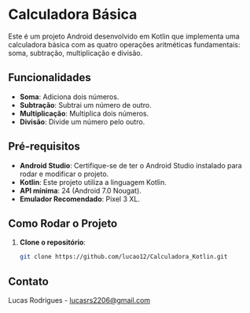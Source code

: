 # Calculadora Básica

Este é um projeto Android desenvolvido em Kotlin que implementa uma calculadora básica com as quatro operações aritméticas fundamentais: soma, subtração, multiplicação e divisão.

## Funcionalidades

- **Soma**: Adiciona dois números.
- **Subtração**: Subtrai um número de outro.
- **Multiplicação**: Multiplica dois números.
- **Divisão**: Divide um número pelo outro.

## Pré-requisitos

- **Android Studio**: Certifique-se de ter o Android Studio instalado para rodar e modificar o projeto.
- **Kotlin**: Este projeto utiliza a linguagem Kotlin.
- **API mínima**: 24 (Android 7.0 Nougat).
- **Emulador Recomendado**: Pixel 3 XL.

## Como Rodar o Projeto

1. **Clone o repositório**:
   ```bash
   git clone https://github.com/lucao12/Calculadora_Kotlin.git


  ## Contato

  Lucas Rodrigues - lucasrs2206@gmail.com
